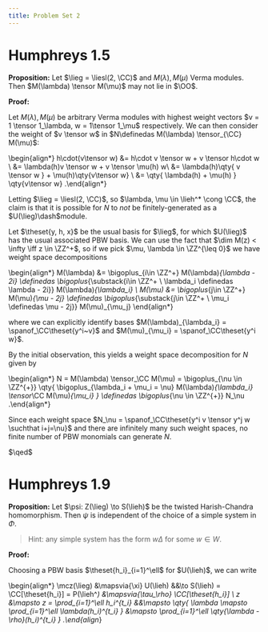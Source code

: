 ```yaml
---
title: Problem Set 2
---
```


# Humphreys 1.5

**Proposition:**
Let $\lieg = \liesl(2, \CC)$ and $M(\lambda), M(\mu)$ Verma modules.
Then $M(\lambda) \tensor M(\mu)$ may not lie in $\OO$.


**Proof:**

Let $M(\lambda), M(\mu)$ be arbitrary Verma modules with highest weight vectors $v = 1 \tensor 1_\lambda, w = 1\tensor 1_\mu$ respectively.
We can then consider the weight of $v \tensor w$ in $N\definedas M(\lambda) \tensor_{\CC} M(\mu)$:

\begin{align*}
h\cdot(v\tensor w) 
&= h\cdot v \tensor w + v \tensor h\cdot w \\
&= \lambda(h)v \tensor w + v \tensor \mu(h) w\\
&= \lambda(h)\qty{ v \tensor w } + \mu(h)\qty{v\tensor w} \\
&= \qty{ \lambda(h) + \mu(h) } \qty{v\tensor w}
.\end{align*}

Letting $\lieg = \liesl(2, \CC)$, so $\lambda, \mu \in \lieh^* \cong \CC$, the claim is that it is possible for $N$ to *not* be finitely-generated as a $U(\lieg)\dash$module.

Let $\theset{y, h, x}$ be the usual basis for $\lieg$, for which $U(\lieg)$ has the usual associated PBW basis.
We can use the fact that $\dim M(z) < \infty \iff z \in \ZZ^+$, so if we pick $\mu, \lambda \in \ZZ^{\leq 0}$ we have weight space decompositions

\begin{align*}
M(\lambda) &= \bigoplus_{i\in \ZZ^+} M(\lambda)_{\lambda - 2i} \definedas \bigoplus_{\substack{i\in \ZZ^+ \\ \lambda_i \definedas \lambda - 2i}} M(\lambda)_{\lambda_i} \\
M(\mu) &= \bigoplus_{j\in \ZZ^+} M(\mu)_{\mu - 2j} \definedas \bigoplus_{\substack{j\in \ZZ^+ \\ \mu_i \definedas \mu - 2j}} M(\mu)_{\mu_j} 
\end{align*}

where we can explicitly identify bases $M(\lambda)_{\lambda_i} = \spanof_\CC\theset{y^i~v}$ and $M(\mu)_{\mu_i} = \spanof_\CC\theset{y^i w}$.

By the initial observation, this yields a weight space decomposition for $N$ given by 

\begin{align*}
N = M(\lambda) \tensor_\CC M(\mu) = \bigoplus_{\nu \in \ZZ^{+}} \qty{ \bigoplus_{\lambda_i + \mu_i = \nu} M(\lambda)_{\lambda_i} \tensor_\CC M(\mu)_{\mu_i}  } \definedas \bigoplus_{\nu \in \ZZ^{+}} N_\nu
.\end{align*}

Since each weight space $N_\nu = \spanof_\CC\theset{y^i v \tensor y^j w \suchthat i+j=\nu}$ and there are infinitely many such weight spaces, no finite number of PBW monomials can generate $N$.

$\qed$

# Humphreys 1.9

**Proposition:**
Let $\psi: Z(\lieg) \to S(\lieh)$ be the twisted Harish-Chandra homomorphism.
Then $\psi$ is independent of the choice of a simple system in $\Phi$.

> Hint: any simple system has the form $w\Delta$ for some $w\in W$.

**Proof:**

Choosing a PBW basis $\theset{h_i}_{i=1}^\ell$ for $U(\lieh)$, we can write

\begin{align*}
\mcz(\lieg) &\mapsvia{\xi} U(\lieh) &&\to S(\lieh) = \CC[\theset{h_i}] = P(\lieh^*) &\mapsvia{\tau_\rho} \CC[\theset{h_i}] \\
z &\mapsto z = \prod_{i=1}^\ell h_i^{t_i} &&\mapsto \qty{ \lambda \mapsto \prod_{i=1}^\ell \lambda(h_i)^{t_i} }  &\mapsto   \prod_{i=1}^\ell \qty{\lambda - \rho}(h_i)^{t_i} } 
.\end{align*}

